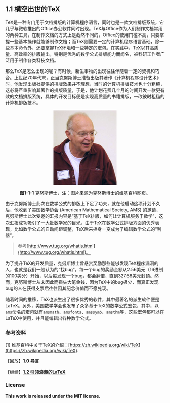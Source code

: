 ## 1.1 横空出世的TeX

TeX是一种专门用于文档排版的计算机程序语言，同时也是一款文档排版系统，它几乎与微软推出的Office办公软件同时出现。TeX与Office作为人们制作文档常用的两种工具，在制作文档的方式上是截然不同的，Office的使用门槛不高，只要掌握一些基本操作就能够制作文档；而TeX则需要一定的计算机程序语言基础，除一些基本命令外，还要掌握TeX环境和一些特定的宏包。在实践中，TeX以其高质量、高效率的排版输出，特别是优秀的数学公式排版能力而闻名，被科研工作者广泛用于制作各类科技文档。

那么TeX是怎么出现的呢？有时候，新生事物的出现往往伴随着一定的契机和巧合。上世纪70年代末，正当克努斯博士准备出版其著作《计算机程序设计艺术》时，他发现出版社提供的排版效果并不理想，当时的计算机排版技术也十分粗糙，这必将严重影响其著作的排版质量，于是，他计划花费几个月的时间开发一款更有效的文档排版系统，具体的开发目标便是实现高质量的书籍排版，一改彼时粗糙的计算机排版技术。

<p align="center">
<img align="middle" src="docs/latex/chapter-1/graphics/Donald_Knuth.jpeg" width="200" />
</p>

<center><b>图1-1-1</b> 克努斯博士，注：图片来源为克努斯博士的维基百科网页。</center>

由于克努斯博士此次在数学公式的排版上下足了功夫，就在他启动这项计划不久后，他收到了美国数学协会 (American Mathematical Society, AMS) 的邀请，克努斯博士此次受邀的汇报内容是“基于TeX排版，如何让计算机服务于数学”，这次汇报成功吸引了一大批数学家的目光。由于TeX在数学公式排版方面的优秀表现，比如数学公式的自动间距调整，TeX后来摇身一变成为了编辑数学公式的“利器”。

> 参考[http://www.tug.org/whatis.html](http://www.tug.org/whatis.html)。

为了提升TeX的开发质量，克努斯博士曾悬赏奖励那些能够发现TeX程序漏洞的人，也就是我们一般认为的“找bug”。每一个bug的奖励金额从2.56美元（16进制的100美分）开始，以后每发现一个bug，都会翻倍，直到327.68美元封顶。然而，克努斯博士从未因此而损失大笔金钱，因为TeX中的bug极少，而真正发现bug的人在获得支票后往往因其纪念价值而不愿兑现。

随着时间的推移，TeX也派生出了很多优秀的软件，其中最著名的派生软件便是LaTeX。另外，美国数学学会也发布了众多基于TeX的数学公式宏包，其中，以`ams`命名的宏包就有`amsmath`、`amsfonts`、`amssymb`、`amsthm`等，这些宏包都可以在LaTeX中使用，并且能编辑出各种数学公式。


### 参考资料

[1] 维基百科中关于TeX的介绍：[https://zh.wikipedia.org/wiki/TeX](https://zh.wikipedia.org/wiki/TeX).

【回放】[**1.0 导言**](https://nbviewer.jupyter.org/github/xinychen/latex-cookbook/blob/main/chapter-1/section0.ipynb)

【继续】[**1.2 引领浪潮的LaTeX**](https://nbviewer.jupyter.org/github/xinychen/latex-cookbook/blob/main/chapter-1/section2.ipynb)

### License

<div class="alert alert-block alert-danger">
<b>This work is released under the MIT license.</b>
</div>
